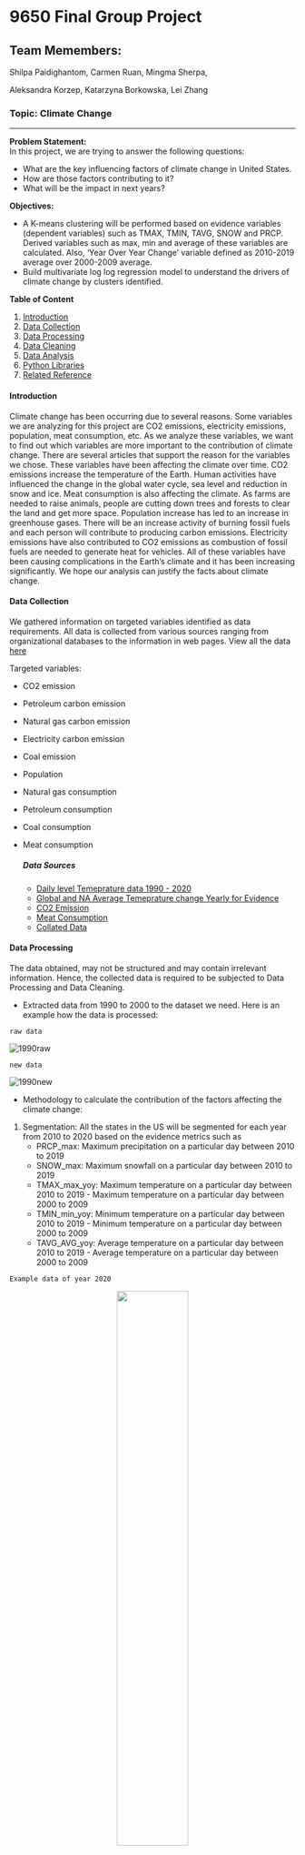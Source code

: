 
# 9650 Final Group Project

## Team Memembers: 
Shilpa Paidighantom, Carmen Ruan, Mingma Sherpa, 

Aleksandra Korzep, Katarzyna Borkowska, Lei Zhang
### Topic: Climate Change

---
**Problem Statement:**\
In this project, we are trying to answer the following questions:
* What are the key influencing factors of climate change in United States.
* How are those factors contributing to it?
* What will be the impact in next years?

**Objectives:**
* A K-means clustering will be performed based on evidence variables (dependent variables) such as TMAX, TMIN, TAVG, SNOW and PRCP. Derived variables such as max, min and         average of these variables are calculated. Also, ‘Year Over Year Change’ variable defined as 2010-2019 average over 2000-2009 average.
* Build multivariate log log regression model to understand the drivers of climate change by clusters identified. 


**Table of Content**
1. [Introduction](#Introduction)
2. [Data Collection](#Data-Collection)
3. [Data Processing](#Data-Processing)
4. [Data Cleaning](#Data-Cleaning)
5. [Data Analysis](#Data-Analysis)
6. [Python Libraries](#Python-Libraries-Used)
6. [Related Reference](#Related-Reference)

#### Introduction
Climate change has been occurring due to several reasons. Some variables we are analyzing for this project are CO2 emissions, electricity emissions, population, meat consumption, etc. As we analyze these variables, we want to find out which variables are more important to the contribution of climate change. There are several articles that support the reason for the variables we chose. These variables have been affecting the climate over time. CO2 emissions increase the temperature of the Earth. Human activities have influenced the change in the global water cycle, sea level and reduction in snow and ice. Meat consumption is also affecting the climate. As farms are needed to raise animals, people are cutting down trees and forests to clear the land and get more space. Population increase has led to an increase in greenhouse gases. There will be an increase activity of burning fossil fuels and each person will contribute to producing carbon emissions.  Electricity emissions have also contributed to CO2 emissions as combustion of fossil fuels are needed to generate heat for vehicles. All of these variables have been causing complications in the Earth’s climate and it has been increasing significantly. We hope our analysis can justify the facts about climate change.


#### Data Collection
We gathered information on targeted variables identified as data requirements. All data is collected from various sources ranging from organizational databases to the information in web pages. View all the data [here](https://github.com/snowmeatball/9650_GroupProject/tree/main/Data)

Targeted variables:
* CO2 emission
* Petroleum carbon emission
* Natural gas carbon emission
* Electricity carbon emission
* Coal emission
* Population
* Natural gas consumption
* Petroleum consumption
* Coal consumption
* Meat consumption

  ##### Data Sources

  * [Daily level Temeprature data 1990 - 2020](ftp://ftp.ncdc.noaa.gov/pub/data/ghcn/daily/by_year/)
  * [Global and NA Average Temeprature change Yearly for Evidence](http://berkeleyearth.lbl.gov/auto/Global/Complete_TAVG_complete.txt)
  * [CO2 Emission](https://ourworldindata.org/co2/country/united-states?country=~USA)
  * [Meat Consumption](https://data.ers.usda.gov/reports.aspx?ID=17832#Pd8813db36791451aa19023aefc4bf02d_2_17iT0R0x0)
  * [Collated Data](https://github.com/snowmeatball/9650_GroupProject/tree/main/Data)

#### Data Processing
The data obtained, may not be structured and may contain irrelevant information. Hence, the collected data is required to be subjected to Data Processing and Data Cleaning.

* Extracted data from 1990 to 2000 to the dataset we need. Here is an example how the data is processed:
```
raw data
```
![1990raw](img/1990raw.png)
```
new data
```
![1990new](img/1990new.png)


* Methodology to calculate the contribution of the factors affecting the climate change:
1. Segmentation: All the states in the US will be segmented for each year from 2010 to 2020 based on the evidence metrics such as 
    * PRCP_max: Maximum precipitation on a particular day between 2010 to 2019 
    * SNOW_max: Maximum snowfall on a particular day between 2010 to 2019 
    * TMAX_max_yoy: Maximum temperature on a particular day between 2010 to 2019 - Maximum temperature on a particular day between 2000 to 2009
    * TMIN_min_yoy: Minimum temperature on a particular day between 2010 to 2019 - Minimum temperature on a particular day between 2000 to 2009
    * TAVG_AVG_yoy: Average temperature on a particular day between 2010 to 2019 - Average temperature on a particular day between 2000 to 2009


 ```
 Example data of year 2020
 ```
<p align="center" width="100%">
    <img width="50%" src="https://github.com/snowmeatball/9650_GroupProject/blob/main/img/exOf2020.png"> 
</p>

2. Regression model:  individual regression models are built on each of the clusters to understand the factors(targeted varibales) driving climate change. 
   The model is built from 1990 – 2019. Variables which did not have the time period. The metrics are calculated at state yearly level.
   The log transformation is taken on the variables to build the model. The models are often referred as log-log models as the transformation is taken on both independent and dependent variable. OLS estimation methodology is used, can improve the model efficiency with few more iterations. 


#### Data Cleaning
The processed and organized data may be incomplete, contain duplicates, or contain errors.
To prevent errors, incorrect, corrupted, incorrectly formatted, duplicate, or incomplete data had been removed within a dataset. 

For example, the data below contains many columns with null values, which is incomplete and irrelevant to our topic, so those columns were removed.

<p align="center" width="100%">
    <img width="60%" src="https://github.com/snowmeatball/9650_GroupProject/blob/main/img/cleandata.png"> 
</p>


#### Data Analysis
Within the data, here is what we found:
```
Climate change is real. Both global average temperature(top graph)and North American average temperature 
has increased by 1 degree in recent 20 years. It is beyong natural change. 
```
<p align="center" width="100%">
    <img width="50%" src="https://github.com/snowmeatball/9650_GroupProject/blob/main/img/image1.png"> 
    <img width="50%" src="https://github.com/snowmeatball/9650_GroupProject/blob/main/img/NA_avg_tem.png"> 
</p>

```
Analyzing hottest years by month, we see years >= 2000 among top 10. 7 out of 10 hottest years for January 
is after the year 2020. This further shows how fast climate change is happening in the recent 20 years. 
```
<p align="center" width="100%">
    <img width="50%" src="https://github.com/snowmeatball/9650_GroupProject/blob/main/img/hot_year_by_month.png"> 
</p>

```
CO2 emission, petroleum emission,gas emission, coal emission and electricity emission has more influence 
on climate changes than other factors such polulation, meat comsumption.
```
<p align="center" width="100%">
    <img width="70%" src="https://github.com/snowmeatball/9650_GroupProject/blob/main/img/factor.png"> 
</p>

<p align="center" width="100%">
    <img width="60%" src="https://github.com/snowmeatball/9650_GroupProject/blob/main/img/regression1.png"> 
    <img width="60%" src="https://github.com/snowmeatball/9650_GroupProject/blob/main/img/regression2.png"> 
</p>



#### Python Libraries Used
* import numpy 
* import csv
* import pandas 
* import warnings
* import sklearn
* import os
* import matplotlib.pyplot as plt
* import seaborn as sns; sns.set()  
* import statsmodels.api 
* import from pylab

Specific packages - 
* from sklearn.preprocessing import StandardScaler
* from scipy import stats
* from sklearn.cluster import KMeans
* from string import ascii_letters


#### Related Reference
* [Energy and the environment explained Greenhouse gases and the climate](https://www.eia.gov/energyexplained/energy-and-the-environment/greenhouse-gases-and-the-climate.php)
* [Eat less meat: UN climate-change report calls for change to human diet](https://www.nature.com/articles/d41586-019-02409-7)
* [Human Population Growth and Climate Change](https://www.biologicaldiversity.org/programs/population_and_sustainability/climate/)
* [Sources of Greenhouse Gas Emissions](https://www.epa.gov/ghgemissions/sources-greenhouse-gas-emissions)
* [Global Climate Change: What You Need to Know](https://www.nrdc.org/stories/global-climate-change-what-you-need-know)
* [Overview: Weather, Global Warming and Climate Change](https://climate.nasa.gov/resources/global-warming-vs-climate-change/)
* [Climate Change Datasets](https://github.com/adventuroussrv/Climate-Change-Datasets)
